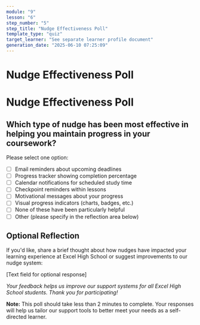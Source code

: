 ```yaml
---
module: "9"
lesson: "6"
step_number: "5"
step_title: "Nudge Effectiveness Poll"
template_type: "quiz"
target_learner: "See separate learner profile document"
generation_date: "2025-06-10 07:25:09"
---
```


# Nudge Effectiveness Poll

# Nudge Effectiveness Poll

## Which type of nudge has been most effective in helping you maintain progress in your coursework?

Please select one option:

- [ ] Email reminders about upcoming deadlines
- [ ] Progress tracker showing completion percentage
- [ ] Calendar notifications for scheduled study time
- [ ] Checkpoint reminders within lessons
- [ ] Motivational messages about your progress
- [ ] Visual progress indicators (charts, badges, etc.)
- [ ] None of these have been particularly helpful
- [ ] Other (please specify in the reflection area below)

## Optional Reflection
If you'd like, share a brief thought about how nudges have impacted your learning experience at Excel High School or suggest improvements to our nudge system:

[Text field for optional response]

*Your feedback helps us improve our support systems for all Excel High School students. Thank you for participating!*

**Note:** This poll should take less than 2 minutes to complete. Your responses will help us tailor our support tools to better meet your needs as a self-directed learner.